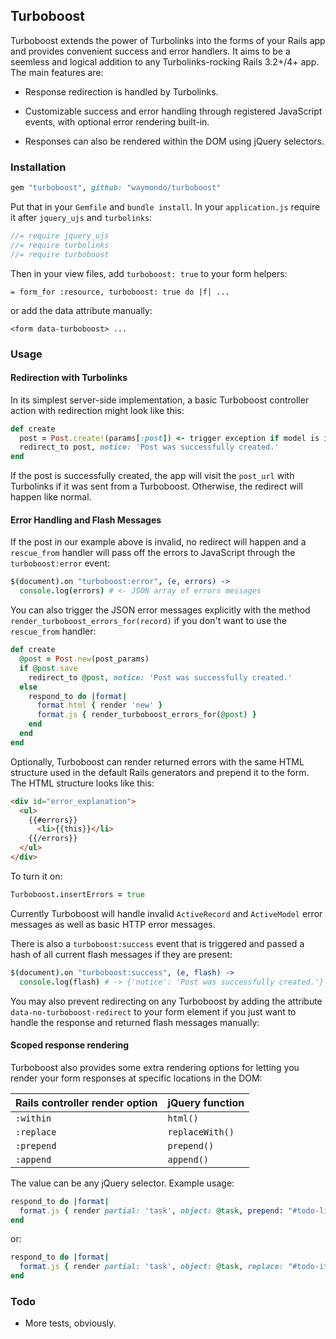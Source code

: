## Turboboost

Turboboost extends the power of Turbolinks into the forms of your Rails app and provides convenient success and error handlers. It aims to be a seemless and logical addition to any Turbolinks-rocking Rails 3.2+/4+ app. The main features are:

* Response redirection is handled by Turbolinks.

* Customizable success and error handling through registered JavaScript events, with optional error rendering built-in.

* Responses can also be rendered within the DOM using jQuery selectors.

<!-- The main features are: -->

<!-- * Integration into Turbolinks-managed browser history states. -->

<!-- * Faster loading upon successful form submissions with redirects, as only the body is swapped out. -->

<!-- * Customizable success and error handling through registered JavaScript events, with optional error rendering built-in. -->

<!-- As a bonus: since failed form submissions are caught and returned with JavaScript, you can cache your views harder since you don't have to re-render your form view with the model in an invalid state. -->

<!-- ### Design Pattern -->

<!-- In order to bring AJAX control over your Rails app's forms in a Turbolinks compatible way, you have to define some assumptions. The way Turboboost currently works is: -->

<!-- * For GET requests, visit the form's action with the serialized data appended to as a query string with Turbolinks. This will preserve navigable history states for things like search filter forms. -->
<!-- * For other request types, hit your Rails controllers then: -->
<!--     - If the response has a `redirect_to` declaration, do not reload. Instead, visit that route with Turbolinks. -->
<!--     - If there is an error, don't visit anything with Turbolinks. Instead, the errors will be sent through the global document event `turboboost:error`. Optionally, the errors can be prepended to the form as HTML. -->
<!-- * Turboboost only works on forms that you define with `turboboost: true` in your Rails form helper options or manually with a `data-turboboost` attribute. -->
<!-- * When a Turboboost has an AJAX request in process, do sensible things like disable that form's submit button. -->

<!-- These are definitely open to discussion. The goal here is to be Rails 3.2+ and Rails 4+ compatible.  -->

### Installation

``` ruby
gem "turboboost", github: "waymondo/turboboost"
```

Put that in your `Gemfile` and `bundle install`. In your `application.js` require it after `jquery_ujs` and `turbolinks`:

``` javascript
//= require jquery_ujs  
//= require turbolinks  
//= require turboboost
```

Then in your view files, add `turboboost: true` to your form helpers:

```
= form_for :resource, turboboost: true do |f| ...
```

or add the data attribute manually:

```
<form data-turboboost> ...
```

### Usage

#### Redirection with Turbolinks

In its simplest server-side implementation, a basic Turboboost controller action with redirection might look like this:

``` ruby
def create
  post = Post.create!(params[:post]) <- trigger exception if model is invalid
  redirect_to post, notice: 'Post was successfully created.'
end
```

If the post is successfully created, the app will visit the `post_url` with Turbolinks if it was sent from a Turboboost. Otherwise, the redirect will happen like normal.

#### Error Handling and Flash Messages

If the post in our example above is invalid, no redirect will happen and a `rescue_from` handler will pass off the errors to JavaScript through the `turboboost:error` event:

``` coffeescript
$(document).on "turboboost:error", (e, errors) ->
  console.log(errors) # <- JSON array of errors messages
```

You can also trigger the JSON error messages explicitly with the method `render_turboboost_errors_for(record)` if you don't want to use the `rescue_from` handler:

``` ruby
def create
  @post = Post.new(post_params)
  if @post.save
    redirect_to @post, notice: 'Post was successfully created.'
  else
    respond_to do |format|
      format.html { render 'new' }
      format.js { render_turboboost_errors_for(@post) }
    end
  end
end
```

Optionally, Turboboost can render returned errors with the same HTML structure used in the default Rails generators and prepend it to the form. The HTML structure looks like this:

``` html
<div id="error_explanation">
  <ul>
    {{#errors}}
      <li>{{this}}</li>
    {{/errors}}
  </ul>
</div>
```

To turn it on:

``` coffeescript
Turboboost.insertErrors = true
```

Currently Turboboost will handle invalid `ActiveRecord` and `ActiveModel` error messages as well as basic HTTP error messages.

There is also a `turboboost:success` event that is triggered and passed a hash of all current flash messages if they are present:

``` coffeescript
$(document).on "turboboost:success", (e, flash) ->
  console.log(flash) # -> {'notice': 'Post was successfully created.'}
```

You may also prevent redirecting on any Turboboost by adding the attribute `data-no-turboboost-redirect` to your form element if you just want to handle the response and returned flash messages manually:

#### Scoped response rendering

Turboboost also provides some extra rendering options for letting you render your form responses at specific locations in the DOM:

|Rails controller render option | jQuery function|
|-------------------------------|:---------------|
|`:within`                      |`html()`        |
|`:replace`                     |`replaceWith()` |
|`:prepend`                     |`prepend()`     |
|`:append`                      |`append()`      |

The value can be any jQuery selector. Example usage:

``` ruby
respond_to do |format|
  format.js { render partial: 'task', object: @task, prepend: "#todo-list" }
end
```

or:

``` ruby
respond_to do |format|
  format.js { render partial: 'task', object: @task, replace: "#todo-item#{@task.id}" }
end
```

### Todo

* More tests, obviously.

